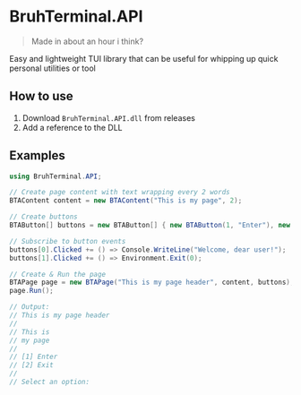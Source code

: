 # BruhTerminal.API
> Made in about an hour i think?

Easy and lightweight TUI library that can be useful for whipping up quick personal utilities or tool
## How to use
1. Download `BruhTerminal.API.dll` from releases
2. Add a reference to the DLL
## Examples
```csharp
using BruhTerminal.API;

// Create page content with text wrapping every 2 words
BTAContent content = new BTAContent("This is my page", 2);

// Create buttons
BTAButton[] buttons = new BTAButton[] { new BTAButton(1, "Enter"), new BTAButton(2, "Exit")};

// Subscribe to button events
buttons[0].Clicked += () => Console.WriteLine("Welcome, dear user!");
buttons[1].Clicked += () => Environment.Exit(0);

// Create & Run the page
BTAPage page = new BTAPage("This is my page header", content, buttons);
page.Run();

// Output:
// This is my page header
// 
// This is
// my page
//
// [1] Enter
// [2] Exit
// 
// Select an option:
